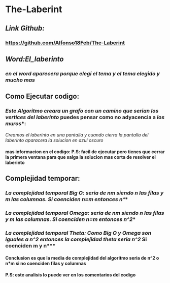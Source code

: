 # The-Laberint
## *Link Github:*
### **https://github.com/Alfonso18Feb/The-Laberint**
## *Word:El_laberinto*
### *en el word aparecera porque elegi el tema y el tema elegido y mucho mas*
## Como Ejecutar codigo:
### *Este Algoritmo creara un grafo con un camino que serian los vertices del laberinto* puedes pensar como no adyacencia a *los muros**:
*Creamos el laberinto en una pantalla y cuando cierra la pantalla del laberinto aparacera la solucion en azul oscuro*
#### **mas informacion en el codigo: P.S: facil de ejecutar pero tienes que cerrar la primera ventana para que salga la solucion mas corta de resolver el laberinto**
## **Complejidad temporar:**
### *La complejidad temporal Big O: *seria de n*m siendo n las filas y m las columnas. *Si coenciden n=m entonces n^***
### *La complejidad temporal Omega: *seria de n*m siendo n las filas y m las columnas. *Si coenciden n=m entonces n^2***
### *La complejidad temporal Theta: *Como Big O y Omega son iguales a n^2 entonces la complejidad theta seria n^2** Si coenciden m y n***
#### **Conclusion es que la media de complejidad del algoritmo seria de n^2 o n*m si no coenciden filas y columnas** 
#### **P.S: este analisis lo puede ver en los comentarios del codigo**
